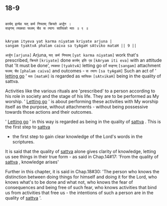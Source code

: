 ## 18-9


```shloka-sa

कार्यम् इत्येव यत् कर्म नियतम् क्रियते अर्जुन ।
सङ्गम् त्यक्त्वा फलम् चैव स त्यागः सात्विको मतः ॥ ९ ॥

```
```shloka-sa-hk

kAryam ityeva yat karma niyatam kriyate arjuna |
sangam tyaktvA phalam caiva sa tyAgaH sAtviko mataH || 9 ||

```
`अर्जुन` `[arjuna]` Arjuna, `यत् कर्म नियतम्` `[yat karma niyatam]` work that's prescribed, `क्रियते` `[kriyate]` done `कार्यम् इति एव` `[kAryam iti eva]` with an attitude that 'It must be done', `त्यक्त्वा` `[tyaktvA]` letting go of `सङ्गम्` `[sangam]` attachment `फलम् चैव` `[phalam caiva]` and outcomes - `स त्यागः` `[sa tyAgaH]` Such an act of '
[letting go](18-4.md#letting_go)
' `मतः` `[mataH]` is regarded as `सात्विकः` `[sAtvikaH]` being in the quality of sattva.

Activities like the various rituals are 'prescribed' to a person according to his role in society and the stage of his life. They are to be performed as My worship. '
[Letting go](18-4.md#letting_go)
' is about performing these activities with My worship itself as the purpose, without attachments - without being possessive towards those actions and their outcomes. 

'
[Letting go](18-4.md#letting_go)
' in this way is regarded as being in the quality of 
[sattva](14-6.md#sattva)
. This is the first step to 
[sattva](14-6.md#sattva)
 - the first step to gain clear knowledge of the Lord's words in the scriptures. 

It is said that the quality of 
[sattva](14-6.md#sattva)
 alone gives clarity of knowledge, letting us see things in their true form - as said in Chap.14#17: 'From the quality of 
[sattva](14-6.md#sattva)
, knowledge arises'

Further in this chapter, it is said in Chap.18#30: 'The person who knows the distinction between doing things for himself and doing it for the Lord, who knows what's to be done and what not, who knows the fear of consequences and being free of such fear, who knows activities that bind us from activities that free us - the intentions of such a person are in the quality of 
[sattva](14-6.md#sattva)
'.



